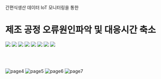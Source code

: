 간편식생산 데이터 IoT 모니터링을 통한
# 제조 공정 오류원인파악 및 대응시간 축소

<img src="https://img.shields.io/static/v1?label=python&message=3.7.10&color=blue">


<img src="https://img.shields.io/static/v1?label=&message=pandas&color=ff69b4">

<img src="https://img.shields.io/static/v1?label=&message=numpy&color=green">

<img src="https://img.shields.io/static/v1?label=&message=tensorflow&color=important">

<img src="https://img.shields.io/static/v1?label=&message=seaborn&color=lightgrey">

<img src="https://img.shields.io/static/v1?label=&message=plotly&color=brightgreen">

<img src="https://img.shields.io/static/v1?label=&message=matplotlib&color=yellowgreen">

<img src="https://img.shields.io/static/v1?label=&message=scipy&color=darkblue">

<br>
<br>
<br>
<br>

![page4](./img/Page4.png)
![page5](./img/Page5.png)
![page6](./img/Page6.png)
![page7](./img/Page7.png)
